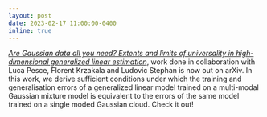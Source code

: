 ```yaml
---
layout: post
date: 2023-02-17 11:00:00-0400
inline: true
---
```


[*Are Gaussian data all you need? Extents and limits of universality in high-dimensional generalized linear estimation*](https://arxiv.org/abs/2302.08923), work done in collaboration with Luca Pesce, Florent Krzakala and Ludovic Stephan is now out on arXiv. In this work, we derive sufficient conditions under which the training and generalisation errors of a generalized linear model trained on a multi-modal Gaussian mixture model is equivalent to the errors of the same model trained on a single moded Gaussian cloud.  Check it out!
